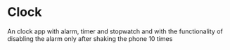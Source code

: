 # Clock
An clock app with alarm, timer and stopwatch and with the functionality of disabling the alarm only after shaking the phone 10 times
